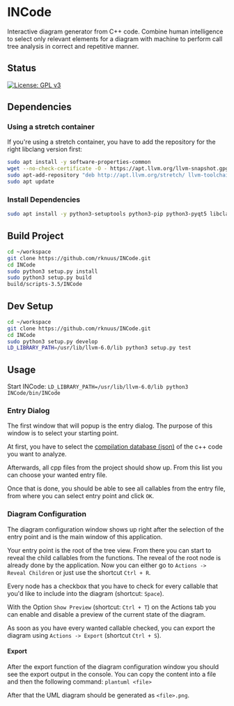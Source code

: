 # INCode
Interactive diagram generator from C++ code. Combine human intelligence to select only relevant elements for a diagram with machine to perform call tree analysis in correct and repetitive manner.

## Status
[![License: GPL v3](https://img.shields.io/badge/License-GPLv3-blue.svg)](https://www.gnu.org/licenses/gpl-3.0)

## Dependencies

### Using a stretch container
If you're using a stretch container, you have to add the repository for the right libclang version first:
```bash
sudo apt install -y software-properties-common
wget --no-check-certificate -O - https://apt.llvm.org/llvm-snapshot.gpg.key | sudo apt-key add -
sudo apt-add-repository "deb http://apt.llvm.org/stretch/ llvm-toolchain-stretch-6.0 main"
sudo apt update
```

### Install Dependencies
```bash
sudo apt install -y python3-setuptools python3-pip python3-pyqt5 libclang-6.0-dev
```

## Build Project
```bash
cd ~/workspace
git clone https://github.com/rknuus/INCode.git
cd INCode
sudo python3 setup.py install
sudo python3 setup.py build
build/scripts-3.5/INCode
```

## Dev Setup
```bash
cd ~/workspace
git clone https://github.com/rknuus/INCode.git
cd INCode
sudo python3 setup.py develop
LD_LIBRARY_PATH=/usr/lib/llvm-6.0/lib python3 setup.py test
```

## Usage

Start INCode: `LD_LIBRARY_PATH=/usr/lib/llvm-6.0/lib python3 INCode/bin/INCode`

### Entry Dialog
The first window that will popup is the entry dialog. The purpose of this window is to select your starting point.

At first, you have to select the [compilation database (json)](https://clang.llvm.org/docs/JSONCompilationDatabase.html) of the c++ code you want to analyze.

Afterwards, all cpp files from the project should show up. From this list you can choose your wanted entry file.

Once that is done, you should be able to see all callables from the entry file, from where you can select entry point and click `OK`.

### Diagram Configuration
The diagram configuration window shows up right after the selection of the entry point and is the main window of this application.

Your entry point is the root of the tree view. From there you can start to reveal the child callables from the functions.
The reveal of the root node is already done by the application. Now you can either go to `Actions -> Reveal Children` or just use the shortcut `Ctrl + R`.

Every node has a checkbox that you have to check for every callable that you'd like to include into the diagram (shortcut: `Space`).

With the Option `Show Preview` (shortcut: `Ctrl + T`) on the Actions tab you can enable and disable a preview of the current state of the diagram.

As soon as you have every wanted callable checked, you can export the diagram using `Actions -> Export` (shortcut `Ctrl + S`).

#### Export
After the export function of the diagram configuration window you should see the export output in the console.
You can copy the content into a file and then the following command:
`plantuml <file>`

After that the UML diagram should be generated as `<file>.png`.


